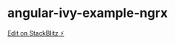 # angular-ivy-example-ngrx

[Edit on StackBlitz ⚡️](https://stackblitz.com/edit/angular-ivy-example-ngrx)